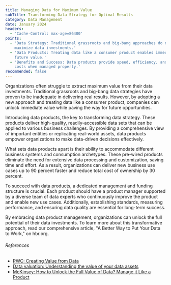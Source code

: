 ```yaml
---
title: Managing Data for Maximum Value
subTitle: Transforming Data Strategy for Optimal Results
category: Data Management
date: January 2024
headers:
  - 'Cache-Control: max-age=86400'
points:
  - 'Data Strategy: Traditional grassroots and big-bang approaches do not
    maximize data investments.'
  - 'Data Products: Treating data like a consumer product enables immediate and
    future value.'
  - 'Benefits and Success: Data products provide speed, efficiency, and reduced
    costs when managed properly.'
recommended: false
---
```


Organizations often struggle to extract maximum value from their data
investments. Traditional grassroots and big-bang data strategies have proven to
be inadequate in delivering real results. However, by adopting a new approach
and treating data like a consumer product, companies can unlock immediate value
while paving the way for future opportunities.

Introducing data products, the key to transforming data strategy. These products
deliver high-quality, readily-accessible data sets that can be applied to
various business challenges. By providing a comprehensive view of important
entities or replicating real-world assets, data products empower organizations
to make data-driven decisions effectively.

What sets data products apart is their ability to accommodate different business
systems and consumption archetypes. These pre-wired products eliminate the need
for extensive data processing and customization, saving time and effort. As a
result, organizations can deliver new business use cases up to 90 percent faster
and reduce total cost of ownership by 30 percent.

To succeed with data products, a dedicated management and funding structure is
crucial. Each product should have a product manager supported by a diverse team
of data experts who continuously improve the product and enable new use cases.
Additionally, establishing standards, measuring performance, and ensuring data
quality are essential for long-term success.

By embracing data product management, organizations can unlock the full
potential of their data investments. To learn more about this transformative
approach, read our comprehensive article, "A Better Way to Put Your Data to
Work," on hbr.org.

###### References

- [PWC: Creating Value from Data](https://www.strategyand.pwc.com/gx/en/insights/2019/creating-value-from-data.html)
- [Data valuation: Understanding the value of your data assets](https://www2.deloitte.com/content/dam/Deloitte/global/Documents/Finance/Valuation-Data-Digital.pdf)
- [McKinsey: How to Unlock the Full Value of Data? Manage it Like a Product](https://www.mckinsey.com/capabilities/quantumblack/our-insights/how-to-unlock-the-full-value-of-data-manage-it-like-a-product)

